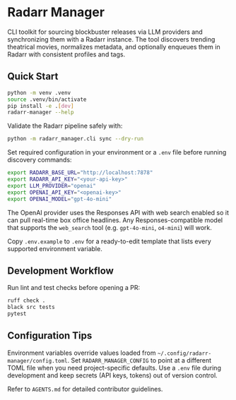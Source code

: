 # Radarr Manager

CLI toolkit for sourcing blockbuster releases via LLM providers and synchronizing them with a Radarr instance. The tool discovers trending theatrical movies, normalizes metadata, and optionally enqueues them in Radarr with consistent profiles and tags.

## Quick Start

```bash
python -m venv .venv
source .venv/bin/activate
pip install -e .[dev]
radarr-manager --help
```

Validate the Radarr pipeline safely with:

```bash
python -m radarr_manager.cli sync --dry-run
```

Set required configuration in your environment or a `.env` file before running discovery commands:

```bash
export RADARR_BASE_URL="http://localhost:7878"
export RADARR_API_KEY="<your-api-key>"
export LLM_PROVIDER="openai"
export OPENAI_API_KEY="<openai-key>"
export OPENAI_MODEL="gpt-4o-mini"
```

The OpenAI provider uses the Responses API with web search enabled so it can pull real-time box office headlines. Any Responses-compatible model that supports the `web_search` tool (e.g. `gpt-4o-mini`, `o4-mini`) will work.

Copy `.env.example` to `.env` for a ready-to-edit template that lists every supported environment variable.

## Development Workflow

Run lint and test checks before opening a PR:

```bash
ruff check .
black src tests
pytest
```

## Configuration Tips

Environment variables override values loaded from `~/.config/radarr-manager/config.toml`. Set `RADARR_MANAGER_CONFIG` to point at a different TOML file when you need project-specific defaults. Use a `.env` file during development and keep secrets (API keys, tokens) out of version control.

Refer to `AGENTS.md` for detailed contributor guidelines.
